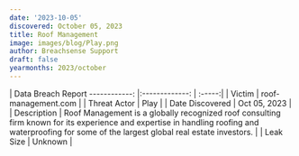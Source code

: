 ```yaml
---
date: '2023-10-05'
discovered: October 05, 2023
title: Roof Management
image: images/blog/Play.png
author: Breachsense Support
draft: false
yearmonths: 2023/october
---
```



| Data Breach Report
------------:     |:-------------:    | :-----:|
| Victim      | roof-management.com      | 
| Threat Actor      | Play      | 
| Date Discovered      | Oct 05, 2023      | 
| Description      | Roof Management is a globally recognized roof consulting firm known for its experience and expertise in handling roofing and waterproofing for some of the largest global real estate investors.      | 
| Leak Size      | Unknown      | 

